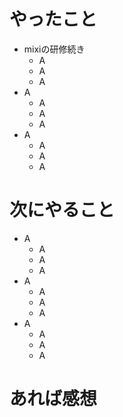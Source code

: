 # やったこと
* mixiの研修続き
  * A
  * A
  * A
* A
  * A
  * A
  * A
* A
  * A
  * A
  * A
# 次にやること
* A
  * A
  * A
  * A
* A
  * A
  * A
  * A
* A
  * A
  * A
  * A
# あれば感想

